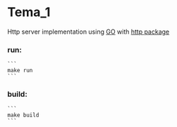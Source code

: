 # Tema_1
Http server implementation using <a href="https://go.dev">GO</a> with <a href="https://pkg.go.dev/net/http">http package</a>

### run:
    ```
    make run
    ```
### build:
    ```
    make build
    ```

